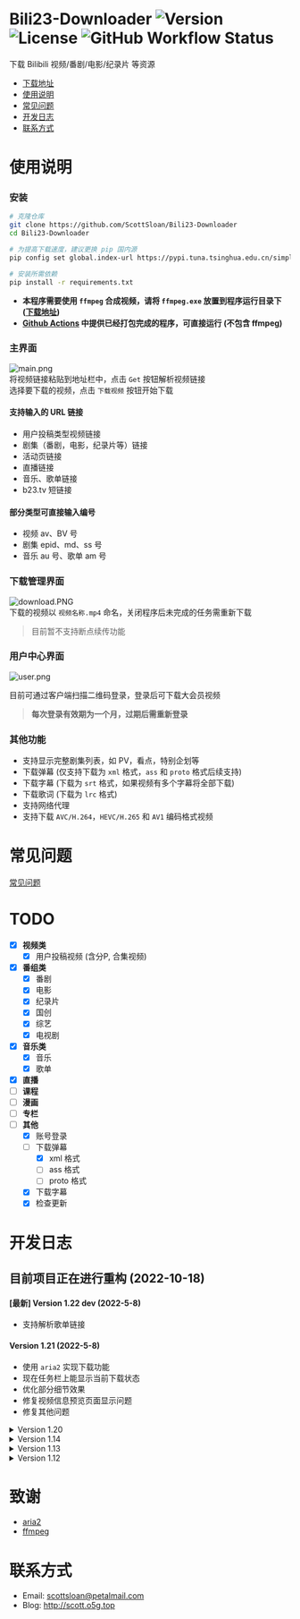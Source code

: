 # Bili23-Downloader ![Version](https://img.shields.io/github/v/release/ScottSloan/Bili23-Downloader?style=flat-square) ![License](https://img.shields.io/badge/license-MIT-blue?style=flat-square) ![GitHub Workflow Status](https://img.shields.io/github/workflow/status/ScottSloan/Bili23-Downloader/Build?style=flat-square)
 
下载 Bilibili 视频/番剧/电影/纪录片 等资源  

+ [下载地址](https://github.com/ScottSloan/Bili23-Downloader/releases)
+ [使用说明](#使用说明)
+ [常见问题](https://github.com/ScottSloan/Bili23-Downloader/blob/main/issues.md)
+ [开发日志](#开发日志) 
+ [联系方式](#联系方式)

# 使用说明
### **安装**
```bash
# 克隆仓库
git clone https://github.com/ScottSloan/Bili23-Downloader
cd Bili23-Downloader

# 为提高下载速度，建议更换 pip 国内源
pip config set global.index-url https://pypi.tuna.tsinghua.edu.cn/simple

# 安装所需依赖
pip install -r requirements.txt
```

- **本程序需要使用 `ffmpeg` 合成视频，请将 `ffmpeg.exe` 放置到程序运行目录下 ([下载地址](http://www.ffmpeg.org/download.html))**
- **[Github Actions](https://github.com/ScottSloan/Bili23-Downloader/actions) 中提供已经打包完成的程序，可直接运行 (不包含 ffmpeg)**

### **主界面**
![main.png](https://s2.loli.net/2022/05/01/AMiCgvUKlzbpjY3.png)  
将视频链接粘贴到地址栏中，点击 `Get` 按钮解析视频链接  
选择要下载的视频，点击 `下载视频` 按钮开始下载 

#### **支持输入的 URL 链接**
- 用户投稿类型视频链接
- 剧集（番剧，电影，纪录片等）链接
- 活动页链接
- 直播链接
- 音乐、歌单链接
- b23.tv 短链接

#### **部分类型可直接输入编号**
- 视频 av、BV 号
- 剧集 epid、md、ss 号
- 音乐 au 号、歌单 am 号

### **下载管理界面**
![download.PNG](https://s2.loli.net/2022/04/09/Z2p9cEJsuwqCoAI.png)  
下载的视频以 `视频名称.mp4` 命名，关闭程序后未完成的任务需重新下载
> 目前暂不支持断点续传功能

### **用户中心界面**
![user.png](https://s2.loli.net/2022/05/01/k6hAztIUqny4M8s.png)  

目前可通过客户端扫描二维码登录，登录后可下载大会员视频  
> **每次登录有效期为一个月，过期后需重新登录**

### **其他功能**
- 支持显示完整剧集列表，如 PV，看点，特别企划等  
- 下载弹幕 (仅支持下载为 `xml` 格式，`ass` 和 `proto` 格式后续支持)  
- 下载字幕 (下载为 `srt` 格式，如果视频有多个字幕将全部下载)  
- 下载歌词 (下载为 `lrc` 格式)
- 支持网络代理  
- 支持下载 `AVC/H.264`，`HEVC/H.265` 和 `AV1` 编码格式视频

# 常见问题
[常见问题](https://github.com/ScottSloan/Bili23-Downloader/blob/main/issues.md)

# TODO
- [X] **视频类**
  - [X] 用户投稿视频 (含分P, 合集视频)
- [X] **番组类**
  - [X] 番剧
  - [X] 电影
  - [X] 纪录片
  - [X] 国创
  - [X] 综艺
  - [X] 电视剧
- [X] **音乐类**
  - [X] 音乐
  - [X] 歌单
- [X] **直播**
- [ ] **课程**
- [ ] **漫画**
- [ ] **专栏**
- [ ] **其他**
  - [X] 账号登录
  - [ ] 下载弹幕
    - [X] xml 格式
    - [ ] ass 格式
    - [ ] proto 格式
  - [X] 下载字幕
  - [X] 检查更新

# 开发日志
## 目前项目正在进行重构 (2022-10-18)
#### **[最新] Version 1.22 dev (2022-5-8)**
* 支持解析歌单链接

#### **Version 1.21 (2022-5-8)**
* 使用 `aria2` 实现下载功能
* 现在任务栏上能显示当前下载状态
* 优化部分细节效果
* 修复视频信息预览页面显示问题
* 修复其他问题

<details>
<summary>Version 1.20</summary>

#### **Version 1.20 (2022-4-22)**

* 重写下载功能相关代码，并加入下载管理窗口
* 新增支持下载 AV1 编码的视频
* 支持解析音乐链接，可下载歌词
* 支持扫码登录，一键获取 Cookie
* 修复部分已知问题

</details>

<details>
<summary>Version 1.14</summary>

#### **Version 1.14 (2022-4-3)**
* 支持字幕文件下载和自动添加字幕功能
* 支持下载 AVC/H.264 和 HEVC/H.265 编码的视频
* 支持活动页链接解析
* 支持直播链接解析，可使用播放器播放
* 支持使用代理下载视频
* 彻底修复了视频不能下载的问题

</details>

<details>
<summary>Version 1.13</summary>

#### **Version 1.13 (2022-3-13)**
* 番组现已支持 番剧/电影/纪录片/综艺/国创/电视剧 类型的下载
* 现在合集视频能够显示完整列表
* 添加了"设置"功能
* 优化了部分细节效果
* 修正了部分已知问题

</details>

<details>
<summary>Version 1.12</summary>

#### **Version 1.12 (2022-2-20)**
* 程序初始版本发布
* 可下载B站的视频和番剧，方便离线观看

</details>

# 致谢
* [aria2](https://github.com/aria2/aria2)  
* [ffmpeg](https://ffmpeg.org/)


# 联系方式
- Email: scottsloan@petalmail.com
- Blog: http://scott.o5g.top
